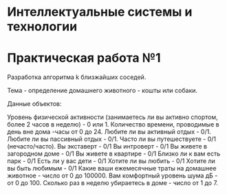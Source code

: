 # Интеллектуальные системы и технологии

# Практическая работа №1

Разработка алгоритма k близжайших соседей.

Тема - определение домашнего животного - кошты или собаки.

Данные объектов:

Уровень физической активности (занимаетесь ли вы активно спортом, более 2 часов в неделю) - 0 или 1.
Количество времени, проводимые в день вне дома -часы от 0 до 24.
Любите ли вы активный отдых - 0/1.
Любите ли вы пассивный отдых - 0/1.
Часто ли вы путешествуете - 0/1 (нечасто/часто).
Вы экставерт - 0/1
Вы интроверт - 0/1
Вы живете в загородном доме - 0/1
Вы живете в квартире - 0/1
Близко ли к вам есть парк - 0/1
Есть ли у вас дети - 0/1
Хотите ли вы любить - 0/1
Хотите ли вы быть любимым - 0/1
Какие ваши ежемесячные траты на домашнее животное - число от 0 до 100000.
Вам комфортный уровень шума дБ - от 0 до 100.
Сколько раз в неделю убираетесь в доме - число от 1 до 7.